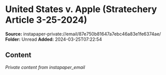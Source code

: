 # United States v. Apple (Stratechery Article 3-25-2024)

**Source:** instapaper-private://email/87e750b81647a7ebc46a83e1fe6374ae/
**Folder:** Unread
**Added:** 2024-03-25T07:22:54




## Content
*Private content from instapaper_email*
